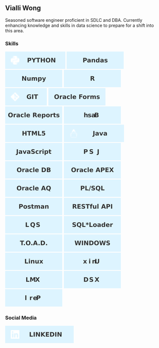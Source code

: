 ## Vialli Wong
Seasoned software engineer proficient in SDLC and DBA. Currently enhancing knowledge and skills in data science to prepare for a shift into this area.
<!--
**vialliw/vialliw** is a ✨ _special_ ✨ repository because its `README.md` (this file) appears on your GitHub profile.

Here are some ideas to get you started:

- 🔭 I’m currently working on ...
- 🌱 I’m currently learning ...
- 👯 I’m looking to collaborate on ...
- 🤔 I’m looking for help with ...
- 💬 Ask me about ...
- 📫 How to reach me: ...
- 😄 Pronouns: ...
- ⚡ Fun fact: ...
-->
### Skills
<p>
  <img src="https://raw.githubusercontent.com/vialliw/Hyperion_Data_Science_Bootcamp/refs/heads/main/image/python.svg" class="no-click">
<img src="https://raw.githubusercontent.com/vialliw/Hyperion_Data_Science_Bootcamp/refs/heads/main/image/pandas.svg" class="no-click">
<img src="https://raw.githubusercontent.com/vialliw/Hyperion_Data_Science_Bootcamp/refs/heads/main/image/numpy.svg" class="no-click">
<img src="https://raw.githubusercontent.com/vialliw/Hyperion_Data_Science_Bootcamp/refs/heads/main/image/r.svg" class="no-click">
<img src="https://raw.githubusercontent.com/vialliw/Hyperion_Data_Science_Bootcamp/refs/heads/main/image/git.svg" class="no-click">
<img src="https://raw.githubusercontent.com/vialliw/Hyperion_Data_Science_Bootcamp/refs/heads/main/image/OracleForms.svg" class="no-click">
<img src="https://raw.githubusercontent.com/vialliw/Hyperion_Data_Science_Bootcamp/refs/heads/main/image/oraclereports.svg" class="no-click">
<img src="https://raw.githubusercontent.com/vialliw/Hyperion_Data_Science_Bootcamp/refs/heads/main/image/bash.svg" class="no-click">
<img src="https://raw.githubusercontent.com/vialliw/Hyperion_Data_Science_Bootcamp/refs/heads/main/image/html5.svg" class="no-click">
<img src="https://raw.githubusercontent.com/vialliw/Hyperion_Data_Science_Bootcamp/refs/heads/main/image/java.svg" class="no-click">
<img src="https://raw.githubusercontent.com/vialliw/Hyperion_Data_Science_Bootcamp/refs/heads/main/image/javascript.svg" class="no-click">
<img src="https://raw.githubusercontent.com/vialliw/Hyperion_Data_Science_Bootcamp/refs/heads/main/image/jsp.svg" class="no-click">
<img src="https://raw.githubusercontent.com/vialliw/Hyperion_Data_Science_Bootcamp/refs/heads/main/image/oracledb.svg" class="no-click">
<img src="https://raw.githubusercontent.com/vialliw/Hyperion_Data_Science_Bootcamp/refs/heads/main/image/oracleapex.svg" class="no-click">
<img src="https://raw.githubusercontent.com/vialliw/Hyperion_Data_Science_Bootcamp/refs/heads/main/image/oracleaq.svg" class="no-click">
<img src="https://raw.githubusercontent.com/vialliw/Hyperion_Data_Science_Bootcamp/refs/heads/main/image/plsql.svg" class="no-click">
<img src="https://raw.githubusercontent.com/vialliw/Hyperion_Data_Science_Bootcamp/refs/heads/main/image/postman.svg" class="no-click">
<img src="https://raw.githubusercontent.com/vialliw/Hyperion_Data_Science_Bootcamp/refs/heads/main/image/restfulapi.svg" class="no-click">
<img src="https://raw.githubusercontent.com/vialliw/Hyperion_Data_Science_Bootcamp/refs/heads/main/image/sql.svg" class="no-click">
<img src="https://raw.githubusercontent.com/vialliw/Hyperion_Data_Science_Bootcamp/refs/heads/main/image/sqlloader.svg" class="no-click">
<img src="https://raw.githubusercontent.com/vialliw/Hyperion_Data_Science_Bootcamp/refs/heads/main/image/toad.svg" class="no-click"> 
<img src="https://raw.githubusercontent.com/vialliw/vialliw/8e0dfa51bb059f1848dc49e678bc1e3578cb8c21/image/windows.svg" class="no-click">
<img src="https://raw.githubusercontent.com/vialliw/Hyperion_Data_Science_Bootcamp/refs/heads/main/image/linux.svg" class="no-click">
<img src="https://raw.githubusercontent.com/vialliw/Hyperion_Data_Science_Bootcamp/refs/heads/main/image/unix.svg" class="no-click">
<img src="https://raw.githubusercontent.com/vialliw/Hyperion_Data_Science_Bootcamp/refs/heads/main/image/xml.svg" class="no-click">
<img src="https://raw.githubusercontent.com/vialliw/Hyperion_Data_Science_Bootcamp/refs/heads/main/image/xsd.svg" class="no-click">
<img src="https://raw.githubusercontent.com/vialliw/Hyperion_Data_Science_Bootcamp/refs/heads/main/image/perl.svg" class="no-click">
</p>

### Social Media 
<p><a href="https://www.linkedin.com/in/kin-chit-vialli-wong-06371094/" rel="nofollow"><img src="https://raw.githubusercontent.com/vialliw/Hyperion_Data_Science_Bootcamp/refs/heads/main/image/linkedin.svg" alt="LinkedIn" data-canonical-src="https://img.shields.io/badge/LinkedIn-ddf4ff?style=for-the-badge&amp;logo=linkedin&amp;logoColor=white" style="max-width: 100%;"></a>
</p>
